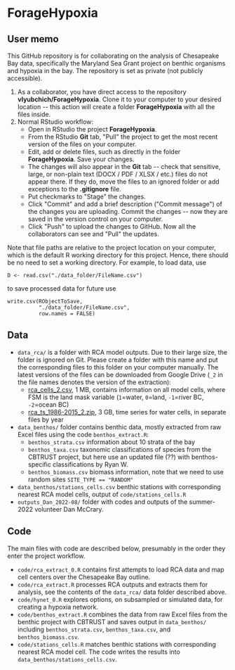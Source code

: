 # ForageHypoxia

## User memo
This GitHub repository is for collaborating on the analysis of Chesapeake Bay data, specifically the Maryland Sea Grant project on benthic organisms and hypoxia in the bay. The repository is set as private (not publicly accessible).

1. As a collaborator, you have direct access to the repository **vlyubchich/ForageHypoxia**. Clone it to your computer to your desired location -- this action will create a folder **ForageHypoxia** with all the files inside.
2. Normal RStudio workflow:
    + Open in RStudio the project **ForageHypoxia**.
    + From the RStudio **Git** tab, "Pull" the project to get the most recent version of the files on your computer.
    + Edit, add or delete files, such as directly in the folder **ForageHypoxia**. Save your changes.
    + The changes will also appear in the **Git** tab -- check that sensitive, large, or non-plain text (DOCX / PDF / XLSX / etc.) files do not appear there. If they do, move the files to an ignored folder or add exceptions to the **.gitignore** file.
    + Put checkmarks to "Stage" the changes.
    + Click "Commit" and add a brief description ("Commit message") of the changes you are uploading. Commit the changes -- now they are saved in the version control on your computer.
    + Click "Push" to upload the changes to GitHub. Now all the collaborators can see and "Pull" the updates.
    
Note that file paths are relative to the project location on your computer, which is the default R working directory for this project. Hence, there should be no need to set a working directory. For example, to load data, use 
```{r}
D <- read.csv("./data_folder/FileName.csv")
```
to save processed data for future use
```{r}
write.csv(RObjectToSave, 
          "./data_folder/FileName.csv", 
          row.names = FALSE)
```

## Data

+ `data_rca/` is a folder with RCA model outputs. Due to their large size, the folder is ignored on Git. Please create a folder with this name and put the corresponding files to this folder on your computer manually. The latest versions of the files can be downloaded from Google Drive (`_2` in the file names denotes the version of the extraction):
    * [rca_cells_2.csv](https://drive.google.com/file/d/1fN1U_pKxkkZ9EqHIMVf5zoAuqHF22JNg/view?usp=share_link), 1 MB, contains information on all model cells, where FSM is the land mask variable (`1`=water, `0`=land, `-1`=river BC, `-2`=ocean BC)
    * [rca_ts_1986-2015_2.zip](https://drive.google.com/file/d/1olRbfDZeov8LvCFU4Yd6n7l4SlHSuNso/view?usp=sharing), 3 GB, time series for water cells, in separate files by year
+ `data_benthos/` folder contains benthic data, mostly extracted from raw Excel files using the code `benthos_extract.R`:
    * `benthos_strata.csv` information about 10 strata of the bay
    * `benthos_taxa.csv` taxonomic classifications of species from the CBTRUST project, but here use an updated file (??) with benthos-specific classifications by Ryan W.
    * `benthos_biomass.csv` biomass information, note that we need to use random sites `SITE_TYPE == "RANDOM"`
+ `data_benthos/stations_cells.csv` benthic stations with corresponding nearest RCA model cells, output of `code/stations_cells.R`
+ `outputs_Dan_2022-08/` folder with codes and outputs of the summer-2022 volunteer Dan McCrary.

## Code

The main files with code are described below, presumably in the order they enter the project workflow.

+ `code/rca_extract_0.R` contains first attempts to load RCA data and map cell centers over the Chesapeake Bay outline.
+ `code/rca_extract.R` processes RCA outputs and extracts them for analysis, see the contents of the `data_rca/` data folder described above.
+ `code/hynet_0.R` explores options, on subsampled or simulated data, for creating a hypoxia network.
+ `code/benthos_extract.R` combines the data from raw Excel files from the benthic project with CBTRUST and saves output in `data_benthos/` including `benthos_strata.csv`, `benthos_taxa.csv`, and `benthos_biomass.csv`.
+ `code/stations_cells.R` matches benthic stations with corresponding nearest RCA model cell. The code writes the results into `data_benthos/stations_cells.csv`.

